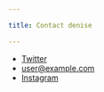 ```yaml
---

title: Contact denise

---
```


* [Twitter](http://twitter.com/dajiri)
* [user@example.com](mailto:user@example.com)
* [Instagram](http://instagram.com/denisedenise)